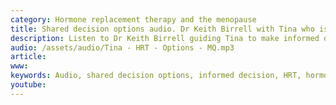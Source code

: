 ```yaml
---
category: Hormone replacement therapy and the menopause
title: Shared decision options audio. Dr Keith Birrell with Tina who is considering using HRT.
description: Listen to Dr Keith Birrell guiding Tina to make informed decisions relating to the use of HRT (Hormone replacement therapy).
audio: /assets/audio/Tina - HRT - Options - MQ.mp3
article: 
www: 
keywords: Audio, shared decision options, informed decision, HRT, hormone replacement therapy, flushes, sweats, hot flashes, vaginal dryness, urinary tract infections, incontinence, breast cancer, deep vein thrombosis, DVT, pulmonary embolism, PE, clot, pessary, patch, tablet, topical
youtube:
--- 
```

